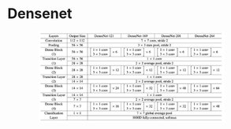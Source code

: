 # Densenet
<div style="text-align: center;">
    <img src="../../docs/architectures/Densenet.png" alt="Densenet architecture" width="75%">
</div>